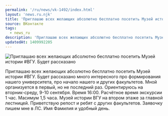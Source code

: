 ```yaml
---
permalink: '/ru/news/vk-1492/index.html'
layout: 'news.ru.njk'
title: 'Приглашаю всех желающих абсолютно бесплатно посетить Музей истории #ВГУ.'
source: ВКонтакте
tags:
  - news_ru
description: 'Приглашаю всех желающих абсолютно бесплатно посетить Музей истории #ВГУ.'
updatedAt: 1409992205
---
```

![Приглашаю всех желающих абсолютно бесплатно посетить Музей истории #ВГУ. Будет рассказано](https://sun9-29.userapi.com/impf/c622518/v622518703/e24/FxnY89NzRiw.jpg?size=350x233&quality=96&proxy=1&sign=c2745a31fb5c4afd6c3b9cf48a7fd012&c_uniq_tag=p2fDP1B916MEeETipNKSKsqDSbtxB4T0aI2QyKT6wg4&type=album)

Приглашаю всех желающих абсолютно бесплатно посетить Музей истории #ВГУ.
Будет рассказано много интересного про формирования нашего университета, про начало нашего и других факультетов.
Мной организуется в первый, но не последний раз.
Ориентируюсь на вторник-среду, 9-10 сентября. Время 16:00. Расчётное время экскурсии 1 час. Масимум 1,5 часа. Музей истории ВГУ на втором этаже за главной лестницей. Приветствую репост и ребят с других факультетов.
Заявочку пишем мне в ЛС. Имя Фамилия и удобный день.
